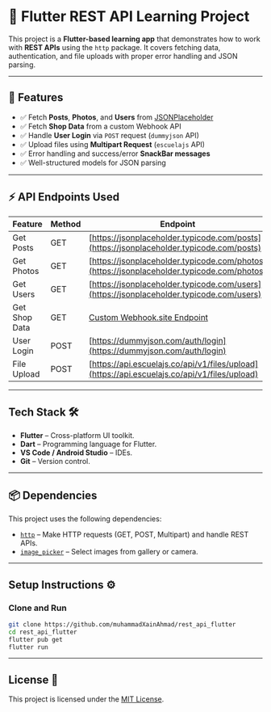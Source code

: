 # 📱 Flutter REST API Learning Project

This project is a **Flutter-based learning app** that demonstrates how to work with **REST APIs** using the `http` package. It covers fetching data, authentication, and file uploads with proper error handling and JSON parsing.

---

## 🚀 Features

- ✅ Fetch **Posts**, **Photos**, and **Users** from [JSONPlaceholder](https://jsonplaceholder.typicode.com)  
- ✅ Fetch **Shop Data** from a custom Webhook API  
- ✅ Handle **User Login** via `POST` request (`dummyjson` API)  
- ✅ Upload files using **Multipart Request** (`escuelajs` API)  
- ✅ Error handling and success/error **SnackBar messages**  
- ✅ Well-structured models for JSON parsing  

---

## ⚡ API Endpoints Used

| Feature       | Method | Endpoint                                                    |
|---------------|--------|-------------------------------------------------------------|
| Get Posts     | GET    | [https://jsonplaceholder.typicode.com/posts](https://jsonplaceholder.typicode.com/posts)   |
| Get Photos    | GET    | [https://jsonplaceholder.typicode.com/photos](https://jsonplaceholder.typicode.com/photos) |
| Get Users     | GET    | [https://jsonplaceholder.typicode.com/users](https://jsonplaceholder.typicode.com/users)   |
| Get Shop Data | GET    | [Custom Webhook.site Endpoint](https://webhook.site)        |
| User Login    | POST   | [https://dummyjson.com/auth/login](https://dummyjson.com/auth/login) |
| File Upload   | POST   | [https://api.escuelajs.co/api/v1/files/upload](https://api.escuelajs.co/api/v1/files/upload) |

---

##  Tech Stack 🛠️

- **Flutter** – Cross-platform UI toolkit.  
- **Dart** – Programming language for Flutter.  
- **VS Code / Android Studio** – IDEs.  
- **Git** – Version control.  

---

## 📦 Dependencies 

This project uses the following dependencies:
- [`http`](https://pub.dev/packages/http) – Make HTTP requests (GET, POST, Multipart) and handle REST APIs.  
- [`image_picker`](https://pub.dev/packages/image_picker) – Select images from gallery or camera.  

---
## Setup Instructions ⚙️

### Clone and Run
```bash
git clone https://github.com/muhammadXainAhmad/rest_api_flutter
cd rest_api_flutter
flutter pub get
flutter run
```

---

## License 📄
This project is licensed under the [MIT License](LICENSE).